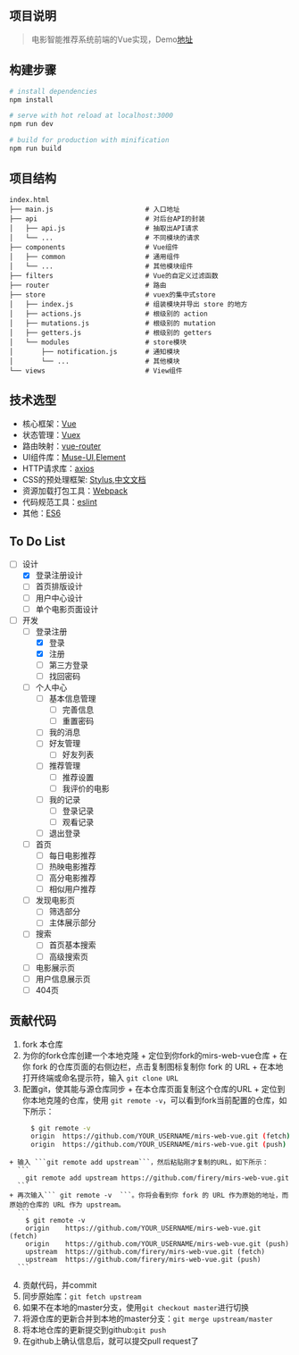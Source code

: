 ## 项目说明

> 电影智能推荐系统前端的Vue实现，Demo[地址](https://www.91film.top/)

## 构建步骤

``` bash
# install dependencies
npm install

# serve with hot reload at localhost:3000
npm run dev

# build for production with minification
npm run build
```

## 项目结构
```
index.html  
├── main.js                       # 入口地址
├── api                           # 对后台API的封装
│   ├── api.js                    # 抽取出API请求
│   └── ...                       # 不同模块的请求
├── components                    # Vue组件
│   ├── common                    # 通用组件
│   └── ...                       # 其他模块组件
├── filters                       # Vue的自定义过滤函数
├── router                        # 路由
├── store                         # vuex的集中式store
│   ├── index.js                  # 组装模块并导出 store 的地方
│   ├── actions.js                # 根级别的 action
│   ├── mutations.js              # 根级别的 mutation
│   ├── getters.js                # 根级别的 getters
│   └── modules                   # store模块
│       ├── notification.js       # 通知模块
│       └── ...                   # 其他模块
└── views                         # View组件
```

## 技术选型

+ 核心框架：[Vue](https://cn.vuejs.org/v2/guide/)
+ 状态管理：[Vuex](https://vuex.vuejs.org/zh-cn/intro.html)
+ 路由映射：[vue-router](https://router.vuejs.org/zh-cn/)
+ UI组件库：[Muse-UI](https://museui.github.io/#/index),[Element](http://element.eleme.io/#/zh-CN/component/quickstart)
+ HTTP请求库：[axios](https://github.com/mzabriskie/axios)
+ CSS的预处理框架: [Stylus](http://stylus-lang.com/),[中文文档](http://www.zhangxinxu.com/jq/stylus/)
+ 资源加载打包工具：[Webpack](https://webpack.github.io/)
+ 代码规范工具：[eslint](http://eslint.org/)
+ 其他：[ES6](https://wohugb.gitbooks.io/ecmascript-6/content/index.html)

## To Do List
+ [ ] 设计
  + [x] 登录注册设计
  + [ ] 首页排版设计
  + [ ] 用户中心设计
  + [ ] 单个电影页面设计
+ [ ] 开发
  + [ ] 登录注册
    + [x] 登录
    + [x] 注册
    + [ ] 第三方登录
    + [ ] 找回密码
  + [ ] 个人中心
    + [ ] 基本信息管理
      + [ ] 完善信息
      + [ ] 重置密码
    + [ ] 我的消息
    + [ ] 好友管理
      + [ ] 好友列表
    + [ ] 推荐管理
      + [ ] 推荐设置
      + [ ] 我评价的电影
    + [ ] 我的记录
      + [ ] 登录记录
      + [ ] 观看记录
    + [ ] 退出登录
  + [ ] 首页
    + [ ] 每日电影推荐
    + [ ] 热映电影推荐
    + [ ] 高分电影推荐
    + [ ] 相似用户推荐
  + [ ] 发现电影页
    + [ ] 筛选部分
    + [ ] 主体展示部分
  + [ ] 搜索
    + [ ] 首页基本搜索
    + [ ] 高级搜索页
  + [ ] 电影展示页
  + [ ] 用户信息展示页
  + [ ] 404页

## 贡献代码
  1. fork 本仓库
  2. 为你的fork仓库创建一个本地克隆
    + 定位到你fork的mirs-web-vue仓库
    + 在你 fork 的仓库页面的右侧边栏，点击复制图标复制你 fork 的 URL
    + 在本地打开终端或命名提示符，输入 ```git clone URL```
  3. 配置git，使其能与源仓库同步
    + 在本仓库页面复制这个仓库的URL
    + 定位到你本地克隆的仓库，使用 ```git remote -v```，可以看到fork当前配置的仓库，如下所示：
      ``` bash
        $ git remote -v
        origin  https://github.com/YOUR_USERNAME/mirs-web-vue.git (fetch)
        origin  https://github.com/YOUR_USERNAME/mirs-web-vue.git (push)
      ```
    + 输入 ```git remote add upstream```，然后粘贴刚才复制的URL，如下所示：
      ```
        git remote add upstream https://github.com/firery/mirs-web-vue.git
      ```
    + 再次输入``` git remote -v  ```。你将会看到你 fork 的 URL 作为原始的地址，而原始的仓库的 URL 作为 upstream。
      ```
        $ git remote -v
        origin    https://github.com/YOUR_USERNAME/mirs-web-vue.git (fetch)
        origin    https://github.com/YOUR_USERNAME/mirs-web-vue.git (push)
        upstream  https://github.com/firery/mirs-web-vue.git (fetch)
        upstream  https://github.com/firery/mirs-web-vue.git (push)
      ```
  4. 贡献代码，并commit
  5. 同步原始库：```git fetch upstream```
  6. 如果不在本地的master分支，使用```git checkout master```进行切换
  7. 将源仓库的更新合并到本地的master分支：```git merge upstream/master```
  8. 将本地仓库的更新提交到github:```git push```
  9. 在github上确认信息后，就可以提交pull request了
